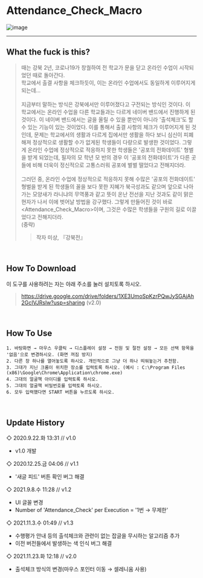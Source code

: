 # Attendance_Check_Macro
![image](https://user-images.githubusercontent.com/64591335/143252965-c4b48ebe-2ed0-40f9-9305-75ca934deb91.png)

---
## What the fuck is this?
> 때는 강북 2년, 코로나19가 창궐하여 전 학교가 문을 닫고 온라인 수업이 시작되었던 때로 돌아간다.<br>
> 학교에서 출결 사항을 체크하듯이, 이는 온라인 수업에서도 동일하게 이루어지게 되는데...<br><br>
> 지금부터 말하는 방식은 강북에서만 이루어졌다고 구전되는 방식인 것이다. 이 학교에서는 온라인 수업을 다른 학교들과는 다르게 네이버 밴드에서 진행하게 된 것이다. 이 네이버 밴드에서는 글을 올릴 수 있을 뿐만이 아니라 '출석체크'도 할 수 있는 기능이 있는 것이었다. 이를 통해서 출결 사항의 체크가 이루어지게 된 것인데, 문제는 학교에서의 생활과 다르게 집에서만 생활을 하다 보니 심신이 피폐해져 정상적으로 생활할 수가 없게된 학생들이 다량으로 발생한 것이었다. 그렇게 온라인 수업에 정상적으로 적응하지 못한 학생들은 '공포의 전화데이트' 형벌을 받게 되었는데, 필자의 모 학년 모 반의 경우 이 '공포의 전화데이트'가 다른 곳들에 비해 더욱이 정신적으로 고통스러워 공포에 벌벌 떨었다고 전해지더라.<br><br>
> 그러던 중, 온라인 수업에 정상적으로 적응하지 못해 수많은 '공포의 전화데이트' 형벌을 받게 된 학생들의 꼴을 보다 못한 지혜가 북극성과도 같으며 앞으로 나아가는 모양새가 라니냐의 무역풍과 같고 뜻이 온난 전선을 지난 것과도 같이 맑은 현자가 나서 이에 벗어날 방법을 강구했다. 그렇게 만들어진 것이 바로 <Attendance_Check_Macro>이며, 그것은 수많은 학생들을 구원의 길로 이끌었다고 전해지더라.<br>
> (중략)
>> 작자 미상, 『강북전』
<br>

## How To Download
이 도구를 사용하려는 자는 아래 주소를 눌러 설치토록 하시오.
> https://drive.google.com/drive/folders/1XE3UmoSpKzrPQwJySGAjAh2GcIVJRslw?usp=sharing (v2.0)
<br>

## How To Use
```
1. 바탕화면 → 마우스 우클릭 → 디스플레이 설정 → 전원 및 절전 설정 → 모든 선택 항목을 '없음'으로 변경하시오. (화면 꺼짐 방지)
2. 다른 창 하나를 열어놓도록 하시오. 개인적으로 그냥 더 하나 띄워놓는거 추천함.
3. 그대가 지닌 크롬이 위치한 장소를 입력토록 하시오. (예시 : C:\Program Files (x86)\Google\Chrome\Application\chrome.exe)
4. 그대의 얼굴책 아이디를 입력토록 하시오.
5. 그대의 얼굴책 비밀번호를 입력토록 하시오.
6. 모두 입력했다면 START 버튼을 누르도록 하시오.
```
<br>

## Update History
◇ 2020.9.22.화 13:31 // v1.0
- v1.0 개발

◇ 2020.12.25.금 04:06 // v1.1
- '새글 피드' 버튼 확인 버그 해결

◇ 2021.9.8.수 11:28 // v1.2
- UI 글꼴 변경
- Number of 'Attendance_Check' per Execution = '1번 → 무제한'

◇ 2021.11.3.수 01:49 // v1.3
- 수행평가 안내 등의 출석체크와 관련이 없는 잡글을 무시하는 알고리즘 추가
- 이전 버전들에서 발생하는 색 인식 버그 해결

◇ 2021.11.23.화 12:18 // v2.0
- 출석체크 방식의 변경(마우스 포인터 이동 → 셀레니움 사용)
